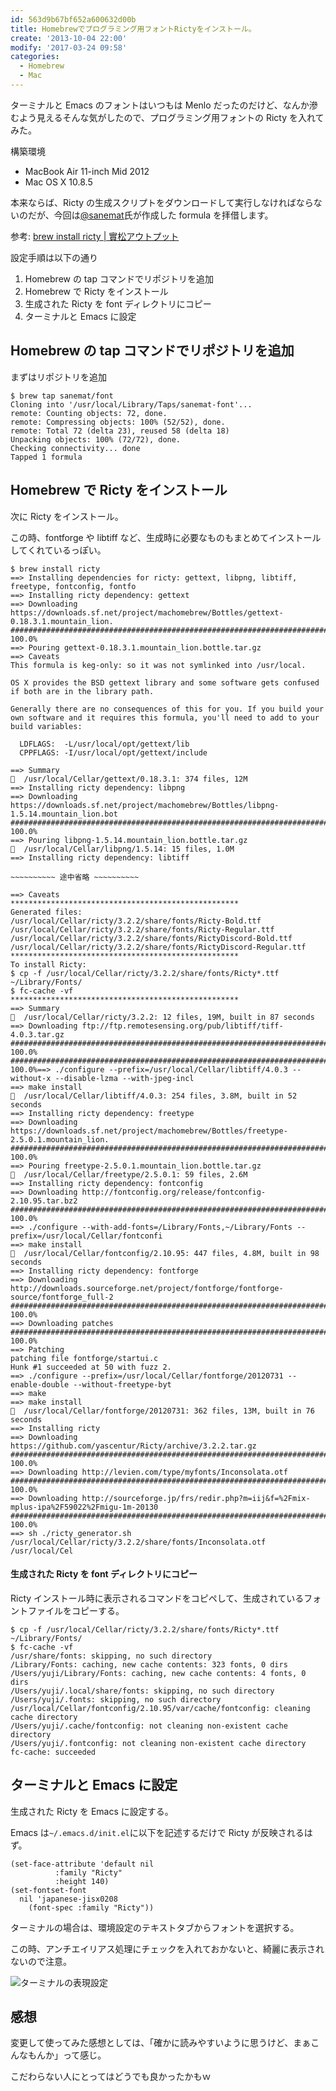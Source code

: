 ```yaml
---
id: 563d9b67bf652a600632d00b
title: Homebrewでプログラミング用フォントRictyをインストール。
create: '2013-10-04 22:00'
modify: '2017-03-24 09:58'
categories:
  - Homebrew
  - Mac
---
```


ターミナルと Emacs のフォントはいつもは Menlo だったのだけど、なんか滲むよう見えるそんな気がしたので、プログラミング用フォントの Ricty を入れてみた。

構築環境

- MacBook Air 11-inch Mid 2012
- Mac OS X 10.8.5

本来ならば、Ricty の生成スクリプトをダウンロードして実行しなければならないのだが、今回は[@sanemat](https://twitter.com/sanemat)氏が作成した formula を拝借します。

参考: [brew install ricty | 實松アウトプット](http://sanematsu.wordpress.com/2013/05/11/brew-install-ricty/)

<!-- more -->

設定手順は以下の通り

1. Homebrew の tap コマンドでリポジトリを追加
2. Homebrew で Ricty をインストール
3. 生成された Ricty を font ディレクトリにコピー
4. ターミナルと Emacs に設定

## Homebrew の tap コマンドでリポジトリを追加

まずはリポジトリを追加

```
$ brew tap sanemat/font
Cloning into '/usr/local/Library/Taps/sanemat-font'...
remote: Counting objects: 72, done.
remote: Compressing objects: 100% (52/52), done.
remote: Total 72 (delta 23), reused 58 (delta 18)
Unpacking objects: 100% (72/72), done.
Checking connectivity... done
Tapped 1 formula
```

## Homebrew で Ricty をインストール

次に Ricty をインストール。

この時、fontforge や libtiff など、生成時に必要なものもまとめてインストールしてくれているっぽい。

```
$ brew install ricty
==> Installing dependencies for ricty: gettext, libpng, libtiff, freetype, fontconfig, fontfo
==> Installing ricty dependency: gettext
==> Downloading https://downloads.sf.net/project/machomebrew/Bottles/gettext-0.18.3.1.mountain_lion.
######################################################################## 100.0%
==> Pouring gettext-0.18.3.1.mountain_lion.bottle.tar.gz
==> Caveats
This formula is keg-only: so it was not symlinked into /usr/local.

OS X provides the BSD gettext library and some software gets confused if both are in the library path.

Generally there are no consequences of this for you. If you build your
own software and it requires this formula, you'll need to add to your
build variables:

  LDFLAGS:  -L/usr/local/opt/gettext/lib
  CPPFLAGS: -I/usr/local/opt/gettext/include

==> Summary
🍺  /usr/local/Cellar/gettext/0.18.3.1: 374 files, 12M
==> Installing ricty dependency: libpng
==> Downloading https://downloads.sf.net/project/machomebrew/Bottles/libpng-1.5.14.mountain_lion.bot
######################################################################## 100.0%
==> Pouring libpng-1.5.14.mountain_lion.bottle.tar.gz
🍺  /usr/local/Cellar/libpng/1.5.14: 15 files, 1.0M
==> Installing ricty dependency: libtiff

~~~~~~~~~~ 途中省略 ~~~~~~~~~~

==> Caveats
***************************************************
Generated files:
/usr/local/Cellar/ricty/3.2.2/share/fonts/Ricty-Bold.ttf
/usr/local/Cellar/ricty/3.2.2/share/fonts/Ricty-Regular.ttf
/usr/local/Cellar/ricty/3.2.2/share/fonts/RictyDiscord-Bold.ttf
/usr/local/Cellar/ricty/3.2.2/share/fonts/RictyDiscord-Regular.ttf
***************************************************
To install Ricty:
$ cp -f /usr/local/Cellar/ricty/3.2.2/share/fonts/Ricty*.ttf ~/Library/Fonts/
$ fc-cache -vf
***************************************************
==> Summary
🍺  /usr/local/Cellar/ricty/3.2.2: 12 files, 19M, built in 87 seconds
==> Downloading ftp://ftp.remotesensing.org/pub/libtiff/tiff-4.0.3.tar.gz
######################################################################## 100.0%
######################################################################## 100.0%==> ./configure --prefix=/usr/local/Cellar/libtiff/4.0.3 --without-x --disable-lzma --with-jpeg-incl
==> make install
🍺  /usr/local/Cellar/libtiff/4.0.3: 254 files, 3.8M, built in 52 seconds
==> Installing ricty dependency: freetype
==> Downloading https://downloads.sf.net/project/machomebrew/Bottles/freetype-2.5.0.1.mountain_lion.
######################################################################## 100.0%
==> Pouring freetype-2.5.0.1.mountain_lion.bottle.tar.gz
🍺  /usr/local/Cellar/freetype/2.5.0.1: 59 files, 2.6M
==> Installing ricty dependency: fontconfig
==> Downloading http://fontconfig.org/release/fontconfig-2.10.95.tar.bz2
######################################################################## 100.0%
==> ./configure --with-add-fonts=/Library/Fonts,~/Library/Fonts --prefix=/usr/local/Cellar/fontconfi
==> make install
🍺  /usr/local/Cellar/fontconfig/2.10.95: 447 files, 4.8M, built in 98 seconds
==> Installing ricty dependency: fontforge
==> Downloading http://downloads.sourceforge.net/project/fontforge/fontforge-source/fontforge_full-2
######################################################################## 100.0%
==> Downloading patches
######################################################################## 100.0%
==> Patching
patching file fontforge/startui.c
Hunk #1 succeeded at 50 with fuzz 2.
==> ./configure --prefix=/usr/local/Cellar/fontforge/20120731 --enable-double --without-freetype-byt
==> make
==> make install
🍺  /usr/local/Cellar/fontforge/20120731: 362 files, 13M, built in 76 seconds
==> Installing ricty
==> Downloading https://github.com/yascentur/Ricty/archive/3.2.2.tar.gz
######################################################################## 100.0%
==> Downloading http://levien.com/type/myfonts/Inconsolata.otf
######################################################################## 100.0%
==> Downloading http://sourceforge.jp/frs/redir.php?m=iij&f=%2Fmix-mplus-ipa%2F59022%2Fmigu-1m-20130
######################################################################## 100.0%
==> sh ./ricty_generator.sh /usr/local/Cellar/ricty/3.2.2/share/fonts/Inconsolata.otf /usr/local/Cel
```

#### 生成された Ricty を font ディレクトリにコピー

Ricty インストール時に表示されるコマンドをコピペして、生成されているフォントファイルをコピーする。

```
$ cp -f /usr/local/Cellar/ricty/3.2.2/share/fonts/Ricty*.ttf ~/Library/Fonts/
$ fc-cache -vf
/usr/share/fonts: skipping, no such directory
/Library/Fonts: caching, new cache contents: 323 fonts, 0 dirs
/Users/yuji/Library/Fonts: caching, new cache contents: 4 fonts, 0 dirs
/Users/yuji/.local/share/fonts: skipping, no such directory
/Users/yuji/.fonts: skipping, no such directory
/usr/local/Cellar/fontconfig/2.10.95/var/cache/fontconfig: cleaning cache directory
/Users/yuji/.cache/fontconfig: not cleaning non-existent cache directory
/Users/yuji/.fontconfig: not cleaning non-existent cache directory
fc-cache: succeeded
```

## ターミナルと Emacs に設定

生成された Ricty を Emacs に設定する。

Emacs は`~/.emacs.d/init.el`に以下を記述するだけで Ricty が反映されるはず。

```emacs
(set-face-attribute 'default nil
          :family "Ricty"
          :height 140)
(set-fontset-font
  nil 'japanese-jisx0208
    (font-spec :family "Ricty"))
```

ターミナルの場合は、環境設定のテキストタブからフォントを選択する。

この時、アンチエイリアス処理にチェックを入れておかないと、綺麗に表示されないので注意。

![ターミナルの表現設定](/images/2013/10/04/0001.png)

## 感想

変更して使ってみた感想としては、「確かに読みやすいように思うけど、まぁこんなもんか」って感じ。

こだわらない人にとってはどうでも良かったかもｗ
